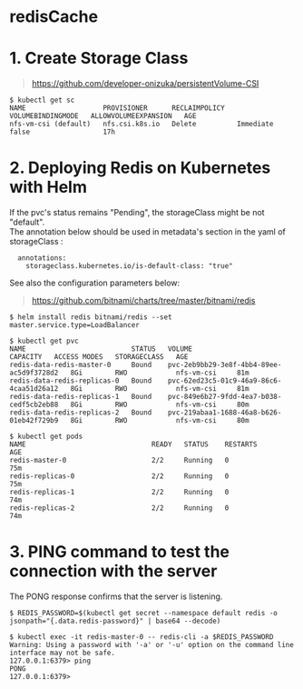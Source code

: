 # redisCache

# 1. Create Storage Class
> https://github.com/developer-onizuka/persistentVolume-CSI
```
$ kubectl get sc
NAME                   PROVISIONER      RECLAIMPOLICY   VOLUMEBINDINGMODE   ALLOWVOLUMEEXPANSION   AGE
nfs-vm-csi (default)   nfs.csi.k8s.io   Delete          Immediate           false                  17h
```

# 2. Deploying Redis on Kubernetes with Helm
If the pvc's status remains "Pending", the storageClass might be not "default".<br>
The annotation below should be used in metadata's section in the yaml of storageClass :<br>
```
  annotations:
    storageclass.kubernetes.io/is-default-class: "true"
```

See also the configuration parameters below:<br>
> https://github.com/bitnami/charts/tree/master/bitnami/redis
```
$ helm install redis bitnami/redis --set master.service.type=LoadBalancer

$ kubectl get pvc
NAME                          STATUS   VOLUME                                     CAPACITY   ACCESS MODES   STORAGECLASS   AGE
redis-data-redis-master-0     Bound    pvc-2eb9bb29-3e8f-4bb4-89ee-ac5d9f3728d2   8Gi        RWO            nfs-vm-csi     81m
redis-data-redis-replicas-0   Bound    pvc-62ed23c5-01c9-46a9-86c6-4caa51d26a12   8Gi        RWO            nfs-vm-csi     81m
redis-data-redis-replicas-1   Bound    pvc-849e6b27-9fdd-4ea7-b038-cedf5cb2eb88   8Gi        RWO            nfs-vm-csi     80m
redis-data-redis-replicas-2   Bound    pvc-219abaa1-1688-46a8-b626-01eb42f729b9   8Gi        RWO            nfs-vm-csi     80m
```

```
$ kubectl get pods
NAME                               READY   STATUS    RESTARTS        AGE
redis-master-0                     2/2     Running   0               75m
redis-replicas-0                   2/2     Running   0               75m
redis-replicas-1                   2/2     Running   0               74m
redis-replicas-2                   2/2     Running   0               74m
```

# 3. PING command to test the connection with the server

The PONG response confirms that the server is listening.
```
$ REDIS_PASSWORD=$(kubectl get secret --namespace default redis -o jsonpath="{.data.redis-password}" | base64 --decode)

$ kubectl exec -it redis-master-0 -- redis-cli -a $REDIS_PASSWORD
Warning: Using a password with '-a' or '-u' option on the command line interface may not be safe.
127.0.0.1:6379> ping
PONG
127.0.0.1:6379> 
```
